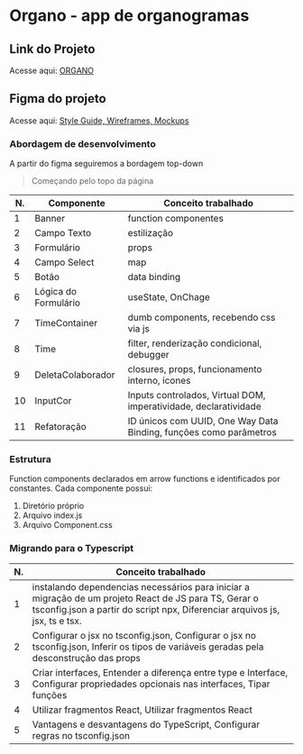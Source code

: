# Organo - app de organogramas

## Link do Projeto
Acesse aqui: <a href="https://alanserafim-react-organo.vercel.app" target="_blank">ORGANO</a>

## Figma do projeto

Acesse aqui: <a href="https://www.figma.com/file/T6BLI1HfB81eYOiVgpqQz7/Projeto-Intro-ao-React?type=design&node-id=134-128&t=vGRD7ytzutui9BpO-0" target="_blank"> Style Guide, Wireframes, Mockups </a>

### Abordagem de desenvolvimento

A partir do figma seguiremos a bordagem top-down
> Começando pelo topo da página

| N. | Componente | Conceito trabalhado |
|--- |--- |---
| 1 | Banner | function componentes
| 2 | Campo Texto | estilização
| 3 | Formulário | props
| 4 | Campo Select | map
| 5 | Botão | data binding
| 6 | Lógica do Formulário | useState, OnChage
| 7 | TimeContainer | dumb components, recebendo css via js
| 8 | Time | filter, renderização condicional, debugger
| 9 | DeletaColaborador | closures, props, funcionamento interno, ícones
|10 | InputCor | Inputs controlados, Virtual DOM, imperatividade, declaratividade
|11 | Refatoração | ID únicos com UUID, One Way Data Binding, funções como parâmetros


### Estrutura

Function components declarados em arrow functions e identificados por constantes. Cada componente possui: 

1. Diretório próprio
2. Arquivo index.js
3. Arquivo Component.css

### Migrando para o Typescript

| N. | Conceito trabalhado 
|--- |--- 
| 1 | instalando dependencias necessários para iniciar a migração de um projeto React de JS para TS, Gerar o tsconfig.json a partir do script npx, Diferenciar arquivos js, jsx, ts e tsx.
| 2 | Configurar o jsx no tsconfig.json, Configurar o jsx no tsconfig.json, Inferir os tipos de variáveis geradas pela desconstrução das props
| 3 | Criar interfaces, Entender a diferença entre type e Interface, Configurar propriedades opcionais nas interfaces, Tipar funções
| 4 | Utilizar fragmentos React, Utilizar fragmentos React
| 5 | Vantagens e desvantagens do TypeScript, Configurar regras no tsconfig.json
